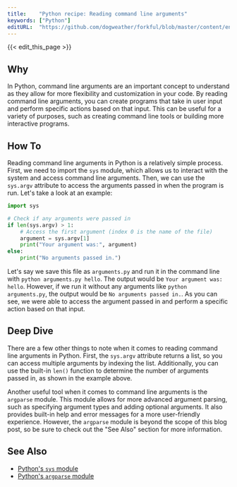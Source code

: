 ```yaml
---
title:    "Python recipe: Reading command line arguments"
keywords: ["Python"]
editURL:  "https://github.com/dogweather/forkful/blob/master/content/en/python/reading-command-line-arguments.md"
---
```


{{< edit_this_page >}}

## Why

In Python, command line arguments are an important concept to understand as they allow for more flexibility and customization in your code. By reading command line arguments, you can create programs that take in user input and perform specific actions based on that input. This can be useful for a variety of purposes, such as creating command line tools or building more interactive programs.

## How To
Reading command line arguments in Python is a relatively simple process. First, we need to import the `sys` module, which allows us to interact with the system and access command line arguments. Then, we can use the `sys.argv` attribute to access the arguments passed in when the program is run. Let's take a look at an example:

```Python
import sys

# Check if any arguments were passed in
if len(sys.argv) > 1:
    # Access the first argument (index 0 is the name of the file)
    argument = sys.argv[1]
    print("Your argument was:", argument)
else:
    print("No arguments passed in.")
```

Let's say we save this file as `arguments.py` and run it in the command line with `python arguments.py hello`. The output would be `Your argument was: hello`. However, if we run it without any arguments like `python arguments.py`, the output would be `No arguments passed in.`. As you can see, we were able to access the argument passed in and perform a specific action based on that input.

## Deep Dive

There are a few other things to note when it comes to reading command line arguments in Python. First, the `sys.argv` attribute returns a list, so you can access multiple arguments by indexing the list. Additionally, you can use the built-in `len()` function to determine the number of arguments passed in, as shown in the example above.

Another useful tool when it comes to command line arguments is the `argparse` module. This module allows for more advanced argument parsing, such as specifying argument types and adding optional arguments. It also provides built-in help and error messages for a more user-friendly experience. However, the `argparse` module is beyond the scope of this blog post, so be sure to check out the "See Also" section for more information.

## See Also
- [Python's `sys` module](https://docs.python.org/3/library/sys.html)
- [Python's `argparse` module](https://docs.python.org/3/library/argparse.html)
